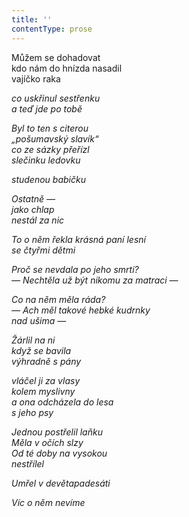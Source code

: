 ```yaml
---
title: ''
contentType: prose
---
```


<section>

Můžem se dohadovat  
kdo nám do hnízda nasadil  
vajíčko raka

_co uskřinul sestřenku  
a teď jde po tobě_

</section>

<section>

_Byl to ten s citerou  
„pošumavský slavík“  
co ze sázky přeřízl  
slečinku ledovku_

</section>

<section>

_studenou babičku_

</section>

<section>

_Ostatně —  
jako chlap  
nestál za nic_

</section>

<section>

_To o něm řekla krásná paní lesní  
se čtyřmi dětmi_

</section>

<section>

_Proč se nevdala po jeho smrti?  
— Nechtěla už být nikomu za matraci —_

</section>

<section>

_Co na něm měla ráda?  
— Ach měl takové hebké kudrnky  
nad ušima —_

</section>

<section>

_Žárlil na ni  
když se bavila  
výhradně s pány_

</section>

<section>

_vláčel ji za vlasy  
kolem myslivny  
a ona odcházela do lesa  
s jeho psy_

</section>

<section>

_Jednou postřelil laňku  
Měla v očích slzy  
Od té doby na vysokou  
nestřílel_

</section>

<section>

_Umřel v devětapadesáti_

</section>

<section>

_Víc o něm nevíme_

</section>
